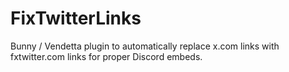 # FixTwitterLinks
Bunny / Vendetta plugin to automatically replace x.com links with fxtwitter.com links for proper Discord embeds.
